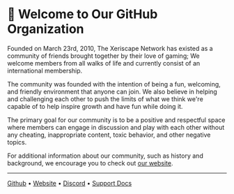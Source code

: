 # 🥳 Welcome to Our GitHub Organization
Founded on March 23rd, 2010, The Xeriscape Network has existed as a community of friends brought together by their love of gaming; We welcome members from all walks of life and currently consist of an international membership.

The community was founded with the intention of being a fun, welcoming, and friendly environment that anyone can join. We also believe in helping and challenging each other to push the limits of what we think we're capable of to help inspire growth and have fun while doing it.

The primary goal for our community is to be a positive and respectful space where members can engage in discussion and play with each other without any cheating, inappropriate content, toxic behavior, and other negative topics.

For additional information about our community, such as history and background, we encourage you to check out [our website](https://xeriscape.network/).

---
[Github](https://github.xeriscape.network/) • [Website](https://xeriscape.network/) • [Discord](https://discord.xeriscape.network/) • [Support Docs](https://docs.xeriscape.network/)
